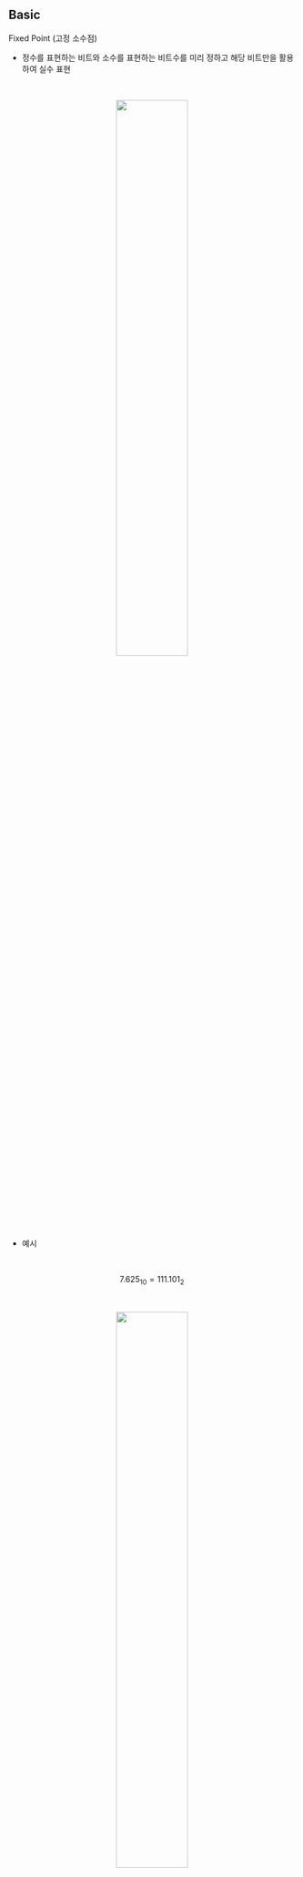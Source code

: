 ## Basic
Fixed Point (고정 소수점)
-  정수를 표현하는 비트와 소수를 표현하는 비트수를 미리 정하고 해당 비트만을 활용하여 실수 표현

<br>

<p align=center><img src="./images/4/1.png" width=50%></p>

<br>

- 예시

<br>

$${7.625}_{10}={111.101}_{2}$$

<br>

<p align=center><img src="./images/4/3.png" width=50%></p>

<br>

Floating Point (부동 소수점)
- 고정 소수점 방식과 비트를 사용하는 체계가 다르며 이를 표현하는 다양한 체계 존재
    - 일반적으로 IEEE 754 방식을 많이 사용 

<br>

<p align=center><img src="./images/4/2.png" width=50%></p>

<br>

- 예시
    - 이진수 변환 : ${7.625}_{10}={111.101}_{2}$
    - 정규화 : ${1.11101}_{2}\times2^{2} $
    - Exponent : $2_{10}+127_{10} (bias)=129_{10}=10000001_{2}$
    - Mantissa : $11101_{2}$

<br>

<p align=center><img src="./images/4/4.png" width=50%></p>

<br>

Dynamic Range
-  숫자의 표현 범위를 의미

Precision / Resolution
- 범위 내에서 얼마나 세밀하게 숫자를 나눠서 표현하는지 


<br>
<br>

# A A Survey of Quantization Methods for Efficient Neural Network Inference
## Ⅲ Basic Conceopts of Quantization
### A. Problem Setup and Notations

<br>
<br>

### B. Uniform Quantization
- NN (Neural Network)의 가중치와 activation(활성화 출력)을 유한한 값으로 바꾸기 위해서 양자화 할 함수를 정의하는 것이 우선
- 이 함수는 floating point의 실제의 값을 작은 precision 범위로 바꿔줌 


<br>

<p align=center><img src="./images/4/5.png" width=50%></p>

<br>

$$Q(r)=Int(r/S)-Z$$
$$Q : Quantization \ operator$$
$$r : real \ valued \ input$$
$$S : real \ valued \ scaling \ factor$$
$$X : integer \ zero \ point$$

<br>

- $Int$ 함수는 rounding operation을 통해 real value를 int 값으로 변환
- 이 방법은 **uniform quantization**
- 이 방법은 양자화 된 값 $Q(r)$에서  실수값 $r$로 값을 다시 뱐환 가능하고 이를 **dequantization** 이라 함

<br>

$$\widetilde{r}=S\left (Q(r)+Z\right )$$

<br>

- $\widetilde{r}은$ rounding operation 때문에 $r$과 같지 않을 수도 있음

<br>
<br>

### C. Symmetric and Asymmetric Quantization
- Uniform quantization의 가장 중요한 요소는 scaling factor인 $S$를 선택하는 것
- Scaling factor는 실수 $r$을 

$$S=\frac{\beta-\alpha}{2^{b}-1}$$
$$[\alpha, \beta] : clapping \ range$$
$$b : quantization \ bit \ width$$

<br>

- 가장 먼저 $[\alpha, \beta]$ 의 범위를 결정해야 하는데 이 과정을 *calibration* 이라고 하기도 함
- $[\alpha, \beta]$은 칩이 ARM인지 Intel 계열인지에 따라 다름
    - ARM : MinMax 이용
    - Intel : Histogram 이용 
- MinMax에서 $[\alpha, \beta]=[r_{min}, r_{max}]$ 이고 이는 **asymmetric quantization** 영역
    - **Asymmetric quantization**는 $-\alpha\neq\beta$ 인 경우
    - **Symmetric quantization**은 $\alpha=\beta$ 인 경우


<br>
<p align=center><img src="./images/4/6.png" width=50%></p>
<br>

- MinMax를 이용하여 symmetric quantization 적용 가능
    - $-\alpha=\beta=\max(\left| r_{max}\right|, \left| r_{min}\right|)$ 
- Asymmetric quantization은 symmetric 과 비교하여 더 타이트한 clipping range를 가지게 됨
- 이는 양자화하고자 하는 가중치나 activation들이 불균형 할 때 중요함
    - activation ReLU를 통과한 값은 언제나 양수의 값을 가짐 
- 하지만 $Z=0$가 되므로 symmetric을 이용할 때는 식이 간단해 질 수 있음

<br>

$$Q(r)=Int(\frac{r}{S})$$

<br>

- Scaling factor를 결정하는 2가지 선택
    - **Full range** 
        - floor rounding mode : $S=\frac{2max(|r|)}{2^{n}-1}$
        - INT8 range  : $[-128, 127]$

    - **Restricted range**
        - $S=\frac{max(|r)}{2^{n-1}-1}$
        - INT8 range : $[-127, 127]$

- Full range가 더 정확

<br>

- Symmetric quantization가 실제로 더 많이 사용됨
    - $Z=0$이 되어서 추론하는 동동안 계산 비용이 줄어듦
    - 더 직관적으로 적용이 가능


<br>

- MinMax를 이용하여 symmetric, asymmetric quantization을 진행하는 것은 매우 많이 사용하는 방법
- 하지만 이는 데이터의 이상치에 매우 민감
    - 불필요하게 범위를 늘리고 그 결과로 quantization의 resolution이 감소
- 이를 해결할 방법은 MinMax 대신 percentile을 사용하는 것 
    - 즉, 가장 큰 수 대신 i번째로 큰/작은 수를 $\beta, \alpha$ 로 사용 
- 또는 실수 값과 양자화된 값 사이의 information loss 등의 KL divergence를 최소화하는 $\alpha$와 $\beta$를 선택하는 방법 이용

<br>

**Summary (Symmetric vs Asymmetric Quantization)**
- Symmetric quantization은 symmetric range를 사용하여 clipping 분할
- $Z=0$ 이기 때문에 쉽게 계산과 적용 가능
- 범위가 왜곡되거나 symmetric 하지 않은 경우에서는 차선의 선택
- 이런 경우에는 asymmetric quantization 사용

<br>
<br>

### D. Range Calibration Algorithms : Static vs Dynamic Quantization
- Clipping range인 $[\alpha, \beta]$ 을 결정하는 다른 calibration 방법들에 대해서 이야기를 함
- Quantization 방법을 나누는 다른 방법은 **언제** clipping range를 결정하는지
    - **Static quantization**
    - **Dynamic quantization**
- 이 range는 가중치에 대해서는 정적으로 계산이 되고 파라미터들은 추론하는 동안 보통 고정됨
- 아...모르겠다...ㅠㅠ

<br>

- Dynamic quantization에서 런타임동안 각 activation map의 clipping range는 
- 이 방식은 실시간 신호 통계의 계산이 필요하며 이는 매우 큰 오버헤드를 가짐 
- 하지만 dynamic quantization은 각 input마다 정확한 signal range를 계산하므로 더 높은 정확도를

<br>

- d이

<br>

**Summary (Dynamic vs Static Quantization)**
- Dynamic quantization은 동적으로 각 activation의 clipping range를 계산하여 대체로 높은 정확도를 얻음
- 하지만 신호를 동적으로 계산하는 것은 매우 비용이 비싸기 때문에 주로 clipping range가 모든 입력에서 고정된 static quantization을 사용 

<br>
<br>

### E. Quantization Granularity
- 대부분의 computer vision에서, 하나의 layer로 들어가는 activation input은 많은 다양한 필터들과 convolution 연산을 진행

<br>

<p align=center><img src="./images/4/7.png" width=30%></p>

<br>

- 각 convolution filter 다른 범위의 값들을 가지고 있음
- 가중치 (weights)에 대해 clipping 범위를 계산을 어느 세부 수준에서 계산할 것인가에 대하여 quantization 방법을 나눌 수 있음
    - **Layerwise Quantization** 
    - **Groupwise Quantization**

<br>

<p align=center><img src="./images/4/8.png" width=50%></p>

<br>

#### a) Layerwise Quantization
- 한 layer의 모든 convolution filter들의 가중치를 고려하여 cliiping range를 고려
- 한 layer의 모든 filter들에 같은 clipping range 적용
- 이 방법은 적용하기에는 매우 쉽지만, 각 filter들의 분포가 다양하기 때문에 정확도가 높지 않음
- 한 convolution filter가 상대적으로 작은 범위의 파라미터를 가진다면, quantization resolution을 손실 할 수 있음 (다른 filter는 상대적으로 큰 값을 가짐)

<br>

#### b) Groupwise Quantization
- 한 layer 안에서 여러 개의 서로 다른 channel들을 그룹화하여 clipping range를 계산 가능 
- 이 방법은 하나의 convolution/activation에 걸쳐 파라미터의 분포가 많이 달라지는 경우에 유용
- 하지만 다른 scaling factor를 계산해야 한다는 단점 존재

<br>

#### c) Channelwise Quantization
- 보편적으로 가장 많이 사용하는 방법
- 다른 채널들에 독립적으로 각 convolution filter가 고정된 clipping range를 가짐
    - 즉, 각 channel이 섬세한 scaling factor를 가지게 됨
- 이로 인해 quantization resolution이 더 좋아지고 높은 정확도 얻는 것이 가능

<br>

#### d) Sub-channelwise Quantization
- 이전 방법들은 convolution 또는 fully-connected layer의 파라미터들의 그룹 단위로 clipping range가 정해짐
- 하나의 convolution 이나 fully-connected layer들을 처리할 때 다른 scaling factor들을 고려해야하므로 상당한 오버헤드 존재
- 그러므로 groupwise 가 quantization resolution과 computation overhead 사이의 좋은 타협점을 제시함

<br>

**Summary(Quantization Granularity)**
- Channelwise Quantization는 convolution filter에 가장 많이 사용되는 표준 방법
- 이는 각 convolution filter 마다 다른 clipping range를 가지는데 이 때 발생하는 overhead는 무시할 만 함
- Sub-channelwise quantization은 상당히 많은 overhead가 발생하기 때문에 이는 표준의 방법이라고 볼 수 없음 

<br>


#### F. Non-Uniform Quantization

<br>

<p align=center><img src="./images/4/5.png" width=50%></p>

<br>

- Quantization step이나 quantization level이 균등하지 않게 존재



<br>

$$Q(r)=X_{i}, \ \  if \ r \in [\Delta_{i}, \Delta_{i+1})$$
$$r : 실수$$
$$X_{i} : discrete\ quantization \ level$$
$$\Delta_{i} : quantization \ steps$$
$$Q : quantizer$$

<br>

- $X_{i}$와 $\Delta_{i}$ 둘 다 일정하지 않은 간격으로 존재

<br>

- Non-uniform quantization은 고정된 bit 길이에서 더 좋은 정확도를 얻음 
    - 중요한 가치가 있는 영역에 집중하거나 적절한 동적 범위를 찾아 더 좋은 분포를 찾게 해줌 
- 전형적인 규칙기반의 non-uniform quantization은 logarithmic 분포를 이용 
    - Quantization step과 level이 선형적이 아닌 지수적으로 증가 
- 또다른 방법은 binary-code-base quantization  


**Summary (Uniform vs Non-uniform Quantization)**
- 일반적으로 non-uniform quantizatoin이 많은 신호 정보를 알 수 있음 
- 하지만 non-uniform quantization을 GPU와 CPU와 같은 하드웨어에 효과적으로 적용 할 수 없음
- Uniform quantization이 간단하고 효과적으로 하드웨어에 맵핑되기 때문에 현재 훨씬 더 잘 사용됨

<br>

#### G.Fine-tuning Method
- NN의 파라미터들을 quantization 한 후 조정한는 경우도 존재
    - **QAT(Quantization Aware Training)**
        - 모델 재학습
    - **PTQ(Post-Training Quantization)**
        - 모델 재학습 없음

<br>

<p align=center><img src="./images/4/9.png" width=50%></p>

<br>

**1) Quantization-Aware Training**
- 학습된 모델이 있을 때, 양자화를 시키면 학습된 모델의 파라미터에 변화가 생길 수 있음 
- 그러면 floating point precision으로 학습된 모델이 수렴되었을 때의 결과와 달라질 수 있음
- 즉, floating point precision으로 최적으로 학습한 결과보다 양자화를 한 경우 성능이 떨어질 수 있음
- 이 문제점은 양자화된 NN의 파라미터들을 재학습하며 loss를 줄여주면 됨
- 그 중 가장 유명한 방법은 QAT(Quantization-Aware Training)
- Floating point에서 양자화 한 모델에 forward, backward pass가 진행
- 모델의 parameter는 각 기울기 업데이트 후에 양자화 
- 특히 가중치 업데이트가 부동 소수점 정밀도로 수행된 후 projection을 수행하는 것이 중요
    - 양자회된 precision으로 기울기를 계속 구하다보면 기울기가 0이 되거나 높은 error를 가지게 됨

<br>



- Backpropagation을 진행할 때 가장 중요한 문제는 어떻게 미분 불가능한 양자화 함수를 처리할 것인지
    - 양자화를 거치면, 대부분의 기울기가 0을 가지게 됨
- 이 문제를 해결하기 위해 기울기를 근사화하는 방법을 사용하는데 가장 보편적으로 사용하는 함수가 STE (Straight Through Estimator)
- STE는 밑의 그림처럼 roudning 연산을 무시하고 identity function으로 근사화

<br>

<p align=center><img src="./images/4/10.png" width=50%></p>

<br>

- STE를 주로 사용하지만 대신하는 다른 방식 존재
    - Stochastic neuron, combinatorial optimization, target propagation, Gumbel softmax를 이용하는 방법 등
- Non-STE 방식
    - 가중치를 양자화하기 위해 regularization operator 사용
        - 미분 불가능한 quantiation 연산자 제거
    - ProQuant
        - 양자화 공식에서 rounding 연산자 제거하고 W-shape라는 non-smooth regularization 함수를 이용하여 가중치를 양자화
    - AdaRound, 
    - 등등..
- 많은 연구들이 진행되고 있지만 많은 튜닝 과정이 필요하므로 아직까지 STE가 가장 많이 보편적으로 사용되는 방법

<br>

- QAT 동안 양자화 파라미터들을 효과적으로 학습하는 방법 존재
- PACT
    - Uniform Quantization을 하는 동안 활성화 출력의 clipping range를 학습
- QIT
    - Non-uniform quantization 설정을 확장하며 양자화 레벨과 스텝을 학습 가능
- LSQ
    - QAT를 진행하는 동안 ReLU와 같은 non-negative 활성화 함수의 scaling factor를 학습하기 위한 새로운 기울기 측정법
- LSQ+
    - LSQ의 아이디어를 swish, h-swish와 이 음수의 값을 만드는 활성화 함수에도 사용할 수 있도록 일반화 한 방법

<br>

**Summary (QAT)**
- QAT는 STE의 근사화가 꼼꼼하게 이뤄지지 않지만 잘 작동을 함
- 하지만 QAT의 가장 큰 단점은 NN 모델을 재학습시키는데 드는 계산 비용
- 양자화를 적용하기 전의 정확도를 얻기 위해서는 수백번의 epoch를 반복해야 함
- 만약 양자화 된 모델이 긴 기간동안 사용되고, 효율성과 정확도가 중요하다면 QAT를 수행하는 가치가 있지만 모든 모델이 그런 것은 아님

<br>

**2) Post-Training Quantization**
- 계산 비용이 비싼 QAT 대안으로 사용할 수 있는 방법은 PTQ (Post-Training Quantization)
- PTQ는 fine-tuning 없이 가중치를 조절하는 방법
- PTQ의 계산에 대한 오버헤드는 아주 작거나 무시할만함
- 재학습을 하기 위해 충분히 많은 학습 데이터가 필요한 QAT와 다르게, PTQ는 데이터가 제한되어있거나 라벨링이 되지 않은 경우에 사용 가능
- 하지만 QAT에 비하면 낮은 정확도를 가짐
    - 특히 low-precision으로 양자화를 진행하는 경우

<br>

- PTQ의 정확도를 개선하기 위하여 다양한 방법들이 제시
    - 양자화 후 가중치의 평균과 분산의 내재된 편향을 관찰하고 편향된 값을 보정하는 방법
    - 서로 다른 layer 또는 channel의 가중치의 범위 (활성화 출력의 범위) 등을 동일하게 만들어 양자화 오류를 줄이는 방법
    - ACIQ
        - 분석적으로 PTQ를 위한 최적의 clippinjg range와 channel-wise bitwidth를 설정
        - 이 방법은 정확도가 감소하는 문제는 해결했지만, channel-wise quantization은 하드웨어에 효과적으로 적용하기 어려움
    - OMSE
        - 활성화에 channel-wise quantization을 제거
        - 양자화 된 tensor값과 floating point tensor 값 사이의 L2 distance를 최적화하면서 PTQ를 수행하는 방법 제시
    - 그 외 다양한 방법존재

<br>

**Summary (PTQ)**
- PTQ는 모든 가중치과 활성화 출력에 대한 양자화 파라미터들이 재학습 없이 결정 
- 하지만 QAT와 비교하면 낮은 정확도 획득

<br>

**3) Zero-shot Quantization**
- 양자화 후 정확도가 떨어지는 것을 최소화하려면 학습 데이터 중 일부를 사용해야 함
1. 활성화의 범위를 알아야 함 
    - Clipping range와 scaling factor를 결정하기 위해, 즉 calibration 하기 위해 
2. 양자화된 모델은 모델의 파라미터를 결정하고 정확도가 떨어지는 것을 막기 위해 재학습이 필요할 수 있음
- 하지만 많은 경우 양자화를 진행하는 도중에 학습 데이터에 접근하는 것은 불가능
    - 학습 데이터의 크기가 매우 커서 배포할 수 없거나, 보안과 사생활 문제로 독점적이거나 민감하기 때문
- 이 문제를 해결하기 위해서 zero-shot quantization 제시
- ZSQ는 finetuning의 여부에 따라 2단게로 나뉨
    - **Level 1 : ZSQ + PTQ**
        - 데이터 없음 + finetuning 안함
    - **Level 2 : ZSQ + QAT**
        - 데이터 없음 + finetuning 필요
- Level 1
    - Finetuning이 필요하지 않기 때문에 빠르고 쉽게 양자화 가능
    - Finetuning은 보통 시간이 오래 걸리고, 적절한 hyperparameter를 찾는 과정이 필요
- Level 2
    - Finetuning의 과정을 거치기 때문에 더 높은 정확도를 얻을 수 있음 
    - 

